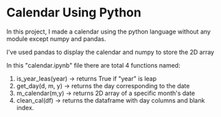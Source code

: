 
# Calendar Using Python

In this project, I made a calendar using the python language without any module except numpy and pandas.

I've used pandas to display the calendar and numpy to store the 2D array


In this "calendar.ipynb" file there are total 4 functions named:

1. is_year_leas(year) -> returns True if "year" is leap
2. get_day(d, m, y) -> returns the day corresponding to the date
3. m_calendar(m,y) ->  returns 2D array of a specific month's date
4. clean_cal(df) -> returns the dataframe with day columns and blank index.
